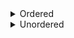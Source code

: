 <details>
  <summary>Ordered</summary>
   
1. Lait
2. Pain
3. Eau
   1. Plate
   2. Gaseuseee
   
  </details>
  
  <details>
   <summary>Unordered</summary>
   
* Ala
* Bala
  * Bala portocala
  * Bala kukeala
</details>
